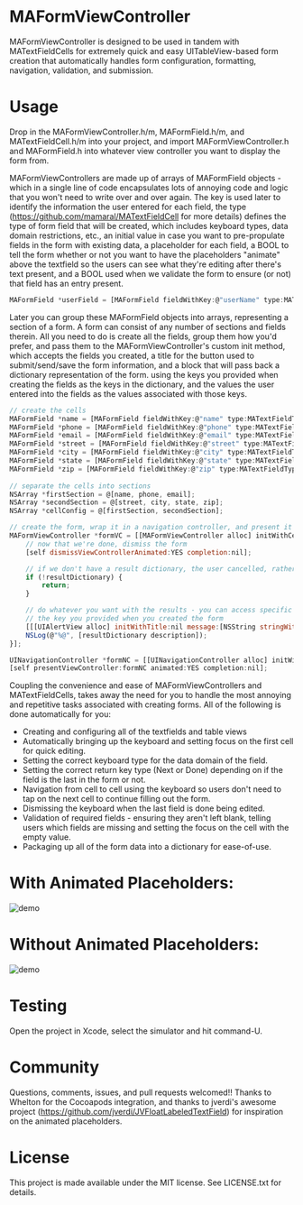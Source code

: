 MAFormViewController
==================

MAFormViewController is designed to be used in tandem with MATextFieldCells for extremely quick and easy UITableView-based form creation that automatically handles form configuration, formatting, navigation, validation, and submission.


Usage
=====

Drop in the MAFormViewController.h/m, MAFormField.h/m, and MATextFieldCell.h/m into your project, and import MAFormViewController.h and MAFormField.h into whatever view controller you want to display the form from.

MAFormViewControllers are made up of arrays of MAFormField objects - which in a single line of code encapsulates lots of annoying code and logic that you won't need to write over and over again. The key is used later to identify the information the user entered for each field, the type (https://github.com/mamaral/MATextFieldCell for more details) defines the type of form field that will be created, which includes keyboard types, data domain restrictions, etc., an initial value in case you want to pre-propulate fields in the form with existing data, a placeholder for each field, a BOOL to tell the form whether or not you want to have the placeholders "animate" above the textfield so the users can see what they're editing after there's text present, and a BOOL used when we validate the form to ensure (or not) that field has an entry present.

```js
MAFormField *userField = [MAFormField fieldWithKey:@"userName" type:MATextFieldTypeName initialValue:nil placeholder:@"Username" required:YES];
```

Later you can group these MAFormField objects into arrays, representing a section of a form. A form can consist of any number of sections and fields therein. All you need to do is create all the fields, group them how you'd prefer, and pass them to the MAFormViewController's custom init method, which accepts the fields you created, a title for the button used to submit/send/save the form information, and a block that will pass back a dictionary representation of the form. using the keys you provided when creating the fields as the keys in the dictionary, and the values the user entered into the fields as the values associated with those keys.

```js
// create the cells
MAFormField *name = [MAFormField fieldWithKey:@"name" type:MATextFieldTypeName initialValue:nil placeholder:@"Full Name" required:YES];
MAFormField *phone = [MAFormField fieldWithKey:@"phone" type:MATextFieldTypePhone initialValue:nil placeholder:@"Phone Number" required:YES];
MAFormField *email = [MAFormField fieldWithKey:@"email" type:MATextFieldTypeEmail initialValue:nil placeholder:@"Email (optional)" required:NO];
MAFormField *street = [MAFormField fieldWithKey:@"street" type:MATextFieldTypeAddress initialValue:nil placeholder:@"Street" required:YES];
MAFormField *city = [MAFormField fieldWithKey:@"city" type:MATextFieldTypeAddress initialValue:nil placeholder:@"City" required:YES];
MAFormField *state = [MAFormField fieldWithKey:@"state" type:MATextFieldTypeStateAbbr initialValue:nil placeholder:@"State" required:YES];
MAFormField *zip = [MAFormField fieldWithKey:@"zip" type:MATextFieldTypeZIP initialValue:nil placeholder:@"ZIP" required:YES];
    
// separate the cells into sections
NSArray *firstSection = @[name, phone, email];
NSArray *secondSection = @[street, city, state, zip];
NSArray *cellConfig = @[firstSection, secondSection];

// create the form, wrap it in a navigation controller, and present it modally
MAFormViewController *formVC = [[MAFormViewController alloc] initWithCellConfigurations:cellConfig actionText:@"Save" animatePlaceholders:YES handler:^(NSDictionary *resultDictionary) {
    // now that we're done, dismiss the form
    [self dismissViewControllerAnimated:YES completion:nil];

    // if we don't have a result dictionary, the user cancelled, rather than submitted the form
    if (!resultDictionary) {
        return;
    }

    // do whatever you want with the results - you can access specific values from the dictionary using
    // the key you provided when you created the form
    [[[UIAlertView alloc] initWithTitle:nil message:[NSString stringWithFormat:@"Thanks for registering %@!", resultDictionary[@"name"]] delegate:nil cancelButtonTitle:@"Yay!" otherButtonTitles:nil] show];
    NSLog(@"%@", [resultDictionary description]);
}];

UINavigationController *formNC = [[UINavigationController alloc] initWithRootViewController:formVC];
[self presentViewController:formNC animated:YES completion:nil];
```

Coupling the convenience and ease of MAFormViewControllers and MATextFieldCells, takes away the need for you to handle the most annoying and repetitive tasks associated with creating forms. All of the following is done automatically for you:

- Creating and configuring all of the textfields and table views
- Automatically bringing up the keyboard and setting focus on the first cell for quick editing.
- Setting the correct keyboard type for the data domain of the field.
- Setting the correct return key type (Next or Done) depending on if the field is the last in the form or not.
- Navigation from cell to cell using the keyboard so users don't need to tap on the next cell to continue filling out the form.
- Dismissing the keyboard when the last field is done being edited.
- Validation of required fields - ensuring they aren't left blank, telling users which fields are missing and setting the focus on the cell with the empty value.
- Packaging up all of the form data into a dictionary for ease-of-use.


With Animated Placeholders:
=====

![demo](Screenshots/form_demo_animated_placeholders.gif)


Without Animated Placeholders:
=====

![demo](Screenshots/form_demo.gif)



Testing
=====

Open the project in Xcode, select the simulator and hit command-U.


Community
=====

Questions, comments, issues, and pull requests welcomed!! Thanks to Whelton for the Cocoapods integration, and thanks to jverdi's awesome project (https://github.com/jverdi/JVFloatLabeledTextField) for inspiration on the animated placeholders.

License
=====

This project is made available under the MIT license. See LICENSE.txt for details.
